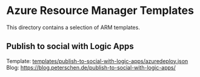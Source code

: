 # Azure Resource Manager Templates #
This directory contains a selection of ARM templates.

## Publish to social with Logic Apps ##
Template: [templates/publish-to-social-with-logic-apps/azuredeploy.json](templates/publish-to-social-with-logic-apps/azuredeploy.json)
Blog: https://blog.peterschen.de/publish-to-social-with-logic-apps/
